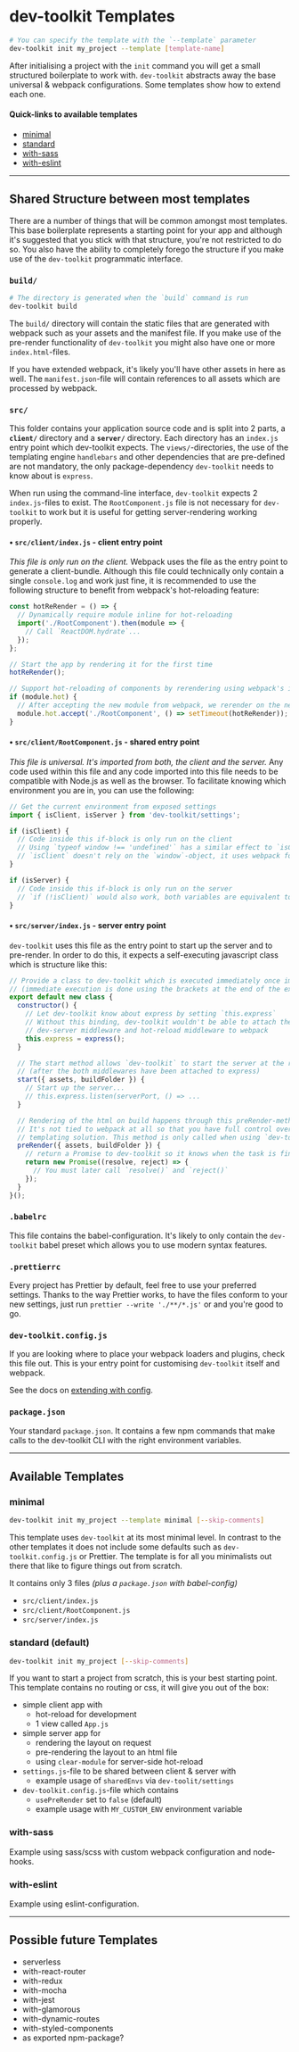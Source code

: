 # dev-toolkit Templates
```bash
# You can specify the template with the `--template` parameter
dev-toolkit init my_project --template [template-name]
```
After initialising a project with the `init` command you will get a small structured boilerplate to work with. `dev-toolkit` abstracts away the base universal & webpack configurations. Some templates show how to extend each one.

#### Quick-links to available templates
- [minimal](#minimal)
- [standard](#standard-default)
- [with-sass](#with-sass)
- [with-eslint](#with-eslint)

---

## Shared Structure between most templates
There are a number of things that will be common amongst most templates. This base boilerplate represents a starting point for your app and although it's suggested that you stick with that structure, you're not restricted to do so. You also have the ability to completely forego the structure if you make use of the `dev-toolkit` programmatic interface.

### `build/`
```bash
# The directory is generated when the `build` command is run
dev-toolkit build
```
The `build/` directory will contain the static files that are generated with webpack such as your assets and the manifest file. If you make use of the pre-render functionality of `dev-toolkit` you might also have one or more `index.html`-files.

If you have extended webpack, it's likely you'll have other assets in here as well. The `manifest.json`-file will contain references to all assets which are processed by webpack.

### `src/`
This folder contains your application source code and is split into 2 parts, a **`client/`** directory and a **`server/`** directory. Each directory has an `index.js` entry point which dev-toolkit expects. The `views/`-directories, the use of the templating engine `handlebars` and other dependencies that are pre-defined are not mandatory, the only package-dependency `dev-toolkit` needs to know about is `express`.

When run using the command-line interface, `dev-toolkit` expects 2 `index.js`-files to exist. The `RootComponent.js` file is not necessary for `dev-toolkit` to work but it is useful for getting server-rendering working properly.

#### • `src/client/index.js` - client entry point
*This file is only run on the client.* Webpack uses the file as the entry point to generate a client-bundle. Although this file could technically only contain a single `console.log` and work just fine, it is recommended to use the following structure to benefit from webpack's hot-reloading feature:

```js
const hotReRender = () => {
  // Dynamically require module inline for hot-reloading
  import('./RootComponent').then(module => {
    // Call `ReactDOM.hydrate`...
  });
};

// Start the app by rendering it for the first time
hotReRender();

// Support hot-reloading of components by rerendering using webpack's included HMR (Hot-Module-Replacement)
if (module.hot) {
  // After accepting the new module from webpack, we rerender on the next tick
  module.hot.accept('./RootComponent', () => setTimeout(hotReRender));
}
```

#### • `src/client/RootComponent.js` - shared entry point
*This file is universal. It's imported from both, the client and the server.* Any code used within this file and any code imported into this file needs to be compatible with Node.js as well as the browser. To facilitate knowing which environment you are in, you can use the following:

```js
// Get the current environment from exposed settings
import { isClient, isServer } from 'dev-toolkit/settings';

if (isClient) {
  // Code inside this if-block is only run on the client
  // Using `typeof window !== 'undefined'` has a similar effect to `isClient` but
  // `isClient` doesn't rely on the `window`-object, it uses webpack for this check
}

if (isServer) {
  // Code inside this if-block is only run on the server
  // `if (!isClient)` would also work, both variables are equivalent to each other
}
```

#### • `src/server/index.js` - server entry point
`dev-toolkit` uses this file as the entry point to start up the server and to pre-render. In order to do this, it expects a self-executing javascript class which is structure like this:

```js
// Provide a class to dev-toolkit which is executed immediately once imported
// (immediate execution is done using the brackets at the end of the export)
export default new class {
  constructor() {
    // Let dev-toolkit know about express by setting `this.express`
    // Without this binding, dev-toolkit wouldn't be able to attach the
    // dev-server middleware and hot-reload middleware to webpack
    this.express = express();
  }

  // The start method allows `dev-toolkit` to start the server at the right time
  // (after the both middlewares have been attached to express)
  start({ assets, buildFolder }) {
    // Start up the server...
    // this.express.listen(serverPort, () => ...
  }

  // Rendering of the html on build happens through this preRender-method.
  // It's not tied to webpack at all so that you have full control over your
  // templating solution. This method is only called when using `dev-toolkit build`
  preRender({ assets, buildFolder }) {
    // return a Promise to dev-toolkit so it knows when the task is finished
    return new Promise((resolve, reject) => {
      // You must later call `resolve()` and `reject()`
    });
  }
}();
```

### `.babelrc`
This file contains the babel-configuration. It's likely to only contain the `dev-toolkit` babel preset which allows you to use modern syntax features.

### `.prettierrc`
Every project has Prettier by default, feel free to use your preferred settings. Thanks to the way Prettier works, to have the files conform to your new settings, just run `prettier --write './**/*.js'` or  and you're good to go.

### `dev-toolkit.config.js`
If you are looking where to place your webpack loaders and plugins, check this file out. This is your entry point for customising `dev-toolkit` itself and webpack.

See the docs on [extending with config]().

### `package.json`
Your standard `package.json`. It contains a few npm commands that make calls to the dev-toolkit CLI with the right environment variables.

---

## Available Templates

### minimal
```bash
dev-toolkit init my_project --template minimal [--skip-comments]
```
This template uses `dev-toolkit` at its most minimal level. In contrast to the other templates it does not include some defaults such as `dev-toolkit.config.js` or Prettier. The template is for all you minimalists out there that like to figure things out from scratch.

It contains only 3 files *(plus a `package.json` with babel-config)*
- `src/client/index.js`
- `src/client/RootComponent.js`
- `src/server/index.js`

### standard (default)
```bash
dev-toolkit init my_project [--skip-comments]
```
If you want to start a project from scratch, this is your best starting point.
This template contains no routing or css, it will give you out of the box:
- simple client app with
  - hot-reload for development
  - 1 view called `App.js`
- simple server app for
  - rendering the layout on request
  - pre-rendering the layout to an html file
  - using `clear-module` for server-side hot-reload
- `settings.js`-file to be shared between client & server with
  - example usage of `sharedEnvs` via `dev-toolit/settings`
- `dev-toolkit.config.js`-file which contains
  - `usePreRender` set to `false` (default)
  - example usage with `MY_CUSTOM_ENV` environment variable

### with-sass
Example using sass/scss with custom webpack configuration and node-hooks.

### with-eslint
Example using eslint-configuration.

---

## Possible future Templates

- serverless
- with-react-router
- with-redux
- with-mocha
- with-jest
- with-glamorous
- with-dynamic-routes
- with-styled-components
- as exported npm-package?
